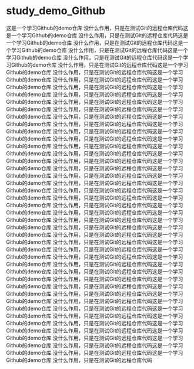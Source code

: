 # study_demo_Github
这是一个学习Github的demo仓库
没什么作用，只是在测试Git的远程仓库代码这是一个学习Github的demo仓库
没什么作用，只是在测试Git的远程仓库代码这是一个学习Github的demo仓库
没什么作用，只是在测试Git的远程仓库代码这是一个学习Github的demo仓库
没什么作用，只是在测试Git的远程仓库代码这是一个学习Github的demo仓库
没什么作用，只是在测试Git的远程仓库代码这是一个学习Github的demo仓库
没什么作用，只是在测试Git的远程仓库代码这是一个学习Github的demo仓库
没什么作用，只是在测试Git的远程仓库代码这是一个学习Github的demo仓库
没什么作用，只是在测试Git的远程仓库代码这是一个学习Github的demo仓库
没什么作用，只是在测试Git的远程仓库代码这是一个学习Github的demo仓库
没什么作用，只是在测试Git的远程仓库代码这是一个学习Github的demo仓库
没什么作用，只是在测试Git的远程仓库代码这是一个学习Github的demo仓库
没什么作用，只是在测试Git的远程仓库代码这是一个学习Github的demo仓库
没什么作用，只是在测试Git的远程仓库代码这是一个学习Github的demo仓库
没什么作用，只是在测试Git的远程仓库代码这是一个学习Github的demo仓库
没什么作用，只是在测试Git的远程仓库代码这是一个学习Github的demo仓库
没什么作用，只是在测试Git的远程仓库代码这是一个学习Github的demo仓库
没什么作用，只是在测试Git的远程仓库代码这是一个学习Github的demo仓库
没什么作用，只是在测试Git的远程仓库代码这是一个学习Github的demo仓库
没什么作用，只是在测试Git的远程仓库代码这是一个学习Github的demo仓库
没什么作用，只是在测试Git的远程仓库代码这是一个学习Github的demo仓库
没什么作用，只是在测试Git的远程仓库代码这是一个学习Github的demo仓库
没什么作用，只是在测试Git的远程仓库代码这是一个学习Github的demo仓库
没什么作用，只是在测试Git的远程仓库代码这是一个学习Github的demo仓库
没什么作用，只是在测试Git的远程仓库代码这是一个学习Github的demo仓库
没什么作用，只是在测试Git的远程仓库代码这是一个学习Github的demo仓库
没什么作用，只是在测试Git的远程仓库代码这是一个学习Github的demo仓库
没什么作用，只是在测试Git的远程仓库代码这是一个学习Github的demo仓库
没什么作用，只是在测试Git的远程仓库代码这是一个学习Github的demo仓库
没什么作用，只是在测试Git的远程仓库代码这是一个学习Github的demo仓库
没什么作用，只是在测试Git的远程仓库代码这是一个学习Github的demo仓库
没什么作用，只是在测试Git的远程仓库代码这是一个学习Github的demo仓库
没什么作用，只是在测试Git的远程仓库代码这是一个学习Github的demo仓库
没什么作用，只是在测试Git的远程仓库代码这是一个学习Github的demo仓库
没什么作用，只是在测试Git的远程仓库代码这是一个学习Github的demo仓库
没什么作用，只是在测试Git的远程仓库代码这是一个学习Github的demo仓库
没什么作用，只是在测试Git的远程仓库代码这是一个学习Github的demo仓库
没什么作用，只是在测试Git的远程仓库代码这是一个学习Github的demo仓库
没什么作用，只是在测试Git的远程仓库代码这是一个学习Github的demo仓库
没什么作用，只是在测试Git的远程仓库代码这是一个学习Github的demo仓库
没什么作用，只是在测试Git的远程仓库代码这是一个学习Github的demo仓库
没什么作用，只是在测试Git的远程仓库代码这是一个学习Github的demo仓库
没什么作用，只是在测试Git的远程仓库代码这是一个学习Github的demo仓库
没什么作用，只是在测试Git的远程仓库代码这是一个学习Github的demo仓库
没什么作用，只是在测试Git的远程仓库代码这是一个学习Github的demo仓库
没什么作用，只是在测试Git的远程仓库代码这是一个学习Github的demo仓库
没什么作用，只是在测试Git的远程仓库代码